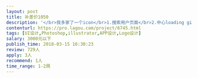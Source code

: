 ```yaml
---                
layout: post       
title: 补差价1050           
description: '</br>我多家了一个icon</br>1.搜索用户页面</br>2.中心loading gif</br>参考凤凰新闻这个会动的</br>3.找回密码</br>流程页面</br>4.启动页面</br>这里有3s的gif动画需要制作</br>5.他人的通讯录</br>6.他人的朋友圈</br>7.关于页面</br>要包含</br>@all rights和</br>协议，条款</br>8.加载的gif</br>参考腾讯新闻</br>9.目标价格</br>模块插入</br>10.5张展示图</br>参考现有的和</br>36kr</br>11.这里需要一个</br>空置图片显示</br>12.认真流程页面</br>13.已完成页面修调整</br>14.已完成页面修调整</br>15.需要给出加Vicon，黄钻和绿钻icon，</br>申请认证icon</br>'     
contenturl: https://pro.lagou.com/project/6745.html      
tags: [UI设计,Photoshop,illustrator,APP设计,Logo设计]            
salary: 3000元以下          
publish_time: 2018-03-15 16:30:23         
review: 729人                   
apply: 3人                   
recommend: 1人                   
time_range: 1-2周              
---                 
```


